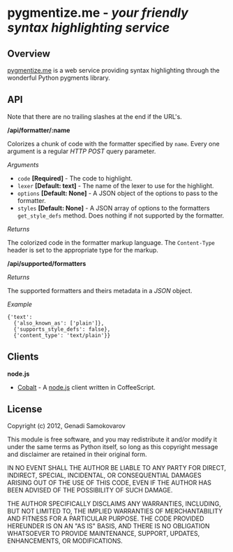 # **pygmentize.me** - _your friendly syntax highlighting service_

## Overview

[pygmentize.me](http://pygmentize.me) is a web service providing syntax highlighting through the wonderful Python pygments library.

## API

Note that there are no trailing slashes at the end if the URL's.

**/api/formatter/:name**

Colorizes a chunk of code with the formatter specified by `name`. Every one argument is a regular *HTTP POST* query parameter.

*Arguments*

- `code` **[Required]** - The code to highlight.
- `lexer` **[Default: text]** - The name of the lexer to use for the highlight.
- `options` **[Default: None]** - A JSON object of the options to pass to the formatter.
- `styles` **[Default: None]**  - A JSON array of options to the formatters `get_style_defs` method. Does nothing if not supported by the formatter.

*Returns*

The colorized code in the formatter markup language. The `Content-Type` header is set to the appropriate type for the markup.

**/api/supported/formatters**

*Returns*

The supported formatters and theirs metadata in a *JSON* object.

*Example*

    {'text':
      {'also_known_as': ['plain']},
      {'supports_style_defs': false},
      {'content_type': 'text/plain'}}

## Clients

**node.js**

- [Cobalt](https://github.com/gsamokovarov/cobalt) - A [node.js](http://nodejs.org) client written in CoffeeScript.

## License

Copyright (c) 2012, Genadi Samokovarov

This module is free software, and you may redistribute it and/or modify
it under the same terms as Python itself, so long as this copyright message
and disclaimer are retained in their original form.
 
IN NO EVENT SHALL THE AUTHOR BE LIABLE TO ANY PARTY FOR DIRECT, INDIRECT,
SPECIAL, INCIDENTAL, OR CONSEQUENTIAL DAMAGES ARISING OUT OF THE USE OF
THIS CODE, EVEN IF THE AUTHOR HAS BEEN ADVISED OF THE POSSIBILITY OF SUCH
DAMAGE.
 
THE AUTHOR SPECIFICALLY DISCLAIMS ANY WARRANTIES, INCLUDING, BUT NOT
LIMITED TO, THE IMPLIED WARRANTIES OF MERCHANTABILITY AND FITNESS FOR A
PARTICULAR PURPOSE.  THE CODE PROVIDED HEREUNDER IS ON AN "AS IS" BASIS,
AND THERE IS NO OBLIGATION WHATSOEVER TO PROVIDE MAINTENANCE,
SUPPORT, UPDATES, ENHANCEMENTS, OR MODIFICATIONS.
